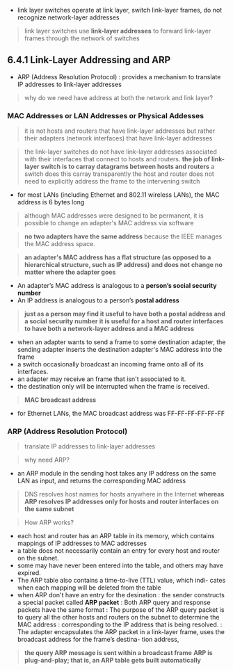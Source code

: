 - link layer switches operate at link layer, switch link-layer frames, do not recognize network-layer addresses
> link layer switches use **link-layer addresses** to forward link-layer frames through the network of switches

## 6.4.1 Link-Layer Addressing and ARP

- ARP (Address Resolution Protocol)
: provides a mechanism to translate IP addresses to link-layer addresses

> why do we need have address at both the network and link layer?

### MAC Addresses or LAN Addresses or Physical Addesses

> it is not hosts and routers that have link-layer addresses but rather their adapters (network interfaces) that have link-layer addresses

> the link-layer switches do not have link-layer addresses associated with their interfaces that connect to hosts and routers.
> **the job of link-layer switch is to carray datagrams between hosts and routers**
> a switch does this carray transparently
> the host and router does not need to explicitly address the frame to the intervening switch

- for most LANs (including Ethernet and 802.11 wireless LANs), the MAC address is 6 bytes long

> although MAC addresses were designed to be permanent, it is possible to change an adapter's MAC address via software

> **no two adapters have the same address** because the IEEE manages the MAC address space.

> **an adapter's MAC address has a flat structure (as opposed to a hierarchical structure, such as IP address)**
> **and does not change no matter where the adapter goes**

- An adapter’s MAC address is analogous to a **person’s social security number**
- An IP address is analogous to a person’s **postal address**

> **just as a person may find it useful to have both a postal address and a social security number**
> **it is useful for a host and router interfaces to have both a network-layer address and a MAC address**

- when an adapter wants to send a frame to some destination adapter, the sending adapter inserts the destination adapter's MAC address into the frame
- a switch occasionally broadcast an incoming frame onto all of its interfaces.
- an adapter may receive an frame that isn't associated to it.
- the destination only will be interrupted when the frame is received.

> **MAC broadcast address**
- for Ethernet LANs, the MAC broadcast address was FF-FF-FF-FF-FF-FF


### ARP (Address Resolution Protocol)

> translate IP addresses to link-layer addresses

> why need ARP?

- an ARP module in the sending host takes any IP address on the same LAN as input, and returns the corresponding MAC address

> DNS resolves host names for hosts anywhere in the Internet
> **whereas ARP resolves IP addresses only for hosts and router interfaces on the same subnet**

> How ARP works?
- each host and router has an ARP table in its memory, which contains mappings of IP addresses to MAC addresses
- a table does not necessarily contain an entry for every host and router on the subnet.
- some may have never been entered into the table, and others may have expired.
- The ARP table also contains a time-to-live (TTL) value, which indi- cates when each mapping will be deleted from the table
- when ARP don't have an entry for the desination
  : the sender constructs a special packet called **ARP packet**
  : Both ARP query and response packets have the same format
  : The purpose of the ARP query packet is to query all the other hosts and routers on the subnet to determine the MAC address 
  : corresponding to the IP address that is being resolved.
  : The adapter encapsulates the ARP packet in a link-layer frame, uses the broadcast address for the frame’s destina- tion address,

> **the query ARP message is sent within a broadcast frame**
> **ARP is plug-and-play; that is, an ARP table gets built automatically**
